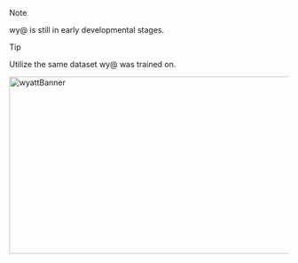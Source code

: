 >[!NOTE]
>wy@ is still in early developmental stages.

>[!TIP]
>Utilize the same dataset wy@ was trained on.
<img width="1600" height="320" alt="wyattBanner" src="https://github.com/user-attachments/assets/8f36d42a-a7ec-4b5b-b1c0-af28adf5d1f6" />
